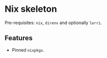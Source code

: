 # Nix skeleton

Pre-requisites: `nix`, `direnv` and optionally `lorri`.

## Features

- Pinned `nixpkgs`.
